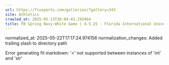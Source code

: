 ```yaml
---
url: https://fiusports.com/galleries/?gallery=343
site: Athletics
crawled_at: 2025-05-13T10:04:43.292464
title: FB Spring Navy-White Game | 4.5.25 - Florida International University
---
```

normalized_at: 2025-05-22T17:17:24.974156
normalization_changes: Added trailing slash to directory path

Error generating fit markdown: '<' not supported between instances of 'int' and 'str'